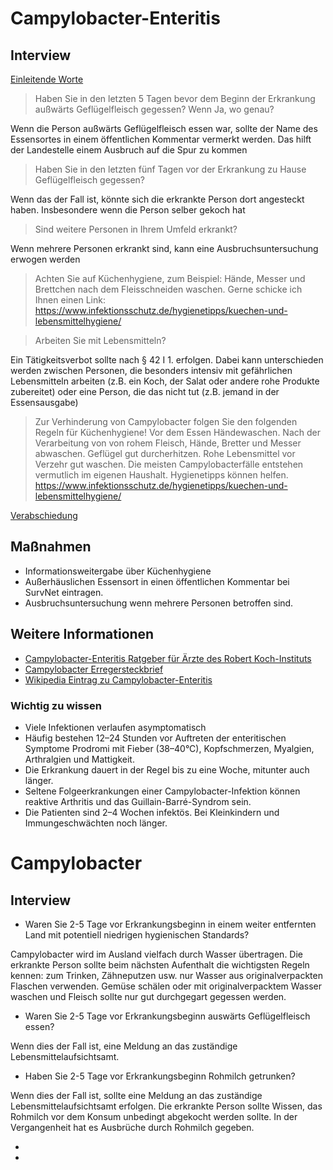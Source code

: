 # Campylobacter-Enteritis



## Interview
<a href="docs/einleitung.html">Einleitende Worte</a>

> Haben Sie in den letzten 5 Tagen bevor dem Beginn der Erkrankung außwärts Geflügelfleisch gegessen? Wenn Ja, wo genau?

<div class="comment"> Wenn die Person außwärts Geflügelfleisch essen war, sollte der Name des Essensortes in einem öffentlichen Kommentar vermerkt werden. Das hilft der Landestelle einem Ausbruch auf die Spur zu kommen </div>

> Haben Sie in den letzten fünf Tagen vor der Erkrankung zu Hause Geflügelfleisch gegessen?

<div class="comment">  Wenn das der Fall ist, könnte sich die erkrankte Person dort angesteckt haben. Insbesondere wenn die Person selber gekoch hat</div>

> Sind weitere Personen in Ihrem Umfeld erkrankt?

<div class="comment">  Wenn mehrere Personen erkrankt sind, kann eine Ausbruchsuntersuchung erwogen werden </div>

> Achten Sie auf Küchenhygiene, zum Beispiel: Hände, Messer und Brettchen nach dem Fleisschneiden waschen. Gerne schicke ich Ihnen einen Link: https://www.infektionsschutz.de/hygienetipps/kuechen-und-lebensmittelhygiene/

> Arbeiten Sie mit Lebensmitteln?

<div class="comment"> Ein Tätigkeitsverbot sollte nach § 42 I 1. erfolgen. Dabei kann unterschieden werden zwischen Personen, die besonders intensiv mit gefährlichen Lebensmitteln arbeiten (z.B. ein Koch, der Salat oder andere rohe Produkte zubereitet) oder eine Person, die das nicht tut (z.B. jemand in der Essensausgabe)</div>


> Zur Verhinderung von Campylobacter folgen Sie den folgenden Regeln für Küchenhygiene! Vor dem Essen Händewaschen. Nach der Verarbeitung von von rohem Fleisch, Hände, Bretter und Messer abwaschen. Geflügel gut durcherhitzen. Rohe Lebensmittel vor Verzehr gut waschen. Die meisten Campylobacterfälle entstehen vermutlich im eigenen Haushalt. Hygienetipps können helfen. https://www.infektionsschutz.de/hygienetipps/kuechen-und-lebensmittelhygiene/


<a href="docs/einleitung.html">Verabschiedung</a>


## Maßnahmen
* Informationsweitergabe über Küchenhygiene
* Außerhäuslichen Essensort in einen öffentlichen Kommentar bei SurvNet eintragen.
* Ausbruchsuntersuchung wenn mehrere Personen betroffen sind.
## Weitere Informationen
* [Campylobacter-Enteritis Ratgeber für Ärzte des Robert Koch-Instituts](https://www.rki.de/DE/Content/Infekt/EpidBull/Merkblaetter/Ratgeber_Campylobacter.html)
* [Campylobacter Erregersteckbrief](https://www.infektionsschutz.de/erregersteckbriefe/campylobacter/)
* [Wikipedia Eintrag zu Campylobacter-Enteritis](https://de.wikipedia.org/wiki/Campylobacter-Enteritis)

### Wichtig zu wissen
* Viele Infektionen verlaufen asymptomatisch
* Häufig bestehen 12–24 Stunden vor Auftreten der enteritischen Symptome Prodromi mit Fieber (38–40°C), Kopfschmerzen, Myalgien, Arthralgien und Mattigkeit.
* Die Erkrankung dauert in der Regel bis zu eine Woche, mitunter auch länger.
* Seltene Folgeerkrankungen einer Campylobacter-Infektion können reaktive Arthritis und das Guillain-Barré-Syndrom sein.
* Die Patienten sind 2–4 Wochen infektös. Bei Kleinkindern und Immungeschwächten noch länger.




# Campylobacter

## Interview
* Waren Sie 2-5 Tage vor Erkrankungsbeginn in einem weiter entfernten Land mit potentiell niedrigen hygienischen Standards?

Campylobacter wird im Ausland vielfach durch Wasser übertragen. Die erkrankte Person sollte beim nächsten Aufenthalt die wichtigsten Regeln kennen: zum Trinken, Zähneputzen usw. nur Wasser aus originalverpackten Flaschen verwenden. Gemüse schälen oder mit originalverpacktem Wasser waschen und Fleisch sollte nur gut durchgegart gegessen werden.

* Waren Sie 2-5 Tage vor Erkrankungsbeginn auswärts Geflügelfleisch essen?

Wenn dies der Fall ist, eine Meldung an das zuständige Lebensmittelaufsichtsamt.

* Haben Sie 2-5 Tage vor Erkrankungsbeginn Rohmilch getrunken?

Wenn dies der Fall ist, sollte eine Meldung an das zuständige Lebensmittelaufsichtsamt erfolgen. Die erkrankte Person sollte Wissen, das Rohmilch vor dem Konsum unbedingt abgekocht werden sollte. In der Vergangenheit hat es Ausbrüche durch Rohmilch gegeben.

*

*
